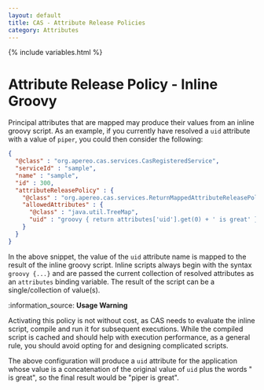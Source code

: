 ```yaml
---
layout: default
title: CAS - Attribute Release Policies
category: Attributes
---
```


{% include variables.html %}

# Attribute Release Policy - Inline Groovy

Principal attributes that are mapped may produce their values from an inline groovy script. As an example, if you currently
have resolved a `uid` attribute with a value of `piper`, you could then consider the following:

```json
{
  "@class" : "org.apereo.cas.services.CasRegisteredService",
  "serviceId" : "sample",
  "name" : "sample",
  "id" : 300,
  "attributeReleasePolicy" : {
    "@class" : "org.apereo.cas.services.ReturnMappedAttributeReleasePolicy",
    "allowedAttributes" : {
      "@class" : "java.util.TreeMap",
      "uid" : "groovy { return attributes['uid'].get(0) + ' is great' }"
    }
  }
}
```

In the above snippet, the value of the `uid` attribute name is mapped to the result of the inline groovy script.
Inline scripts always begin with the syntax `groovy {...}` and are passed the current collection of resolved
attributes as an `attributes` binding variable. The result of the script can be a single/collection of value(s).

<div class="alert alert-info">:information_source: <strong>Usage Warning</strong><p>Activating this policy is not without cost,
as CAS needs to evaluate the inline script, compile and run it for subsequent executions. While the compiled
script is cached and should help with execution performance, as a general rule, you should avoid opting
for and designing complicated scripts.</p></div>

The above configuration will produce a `uid` attribute for the application whose value is a concatenation of
the original value of `uid` plus the words " is great", so the final result would be "piper is great".

